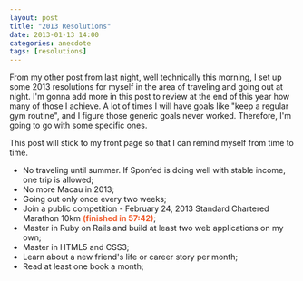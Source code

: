 ```yaml
---
layout: post
title: "2013 Resolutions"
date: 2013-01-13 14:00
categories: anecdote
tags: [resolutions]
---
```


From my other post from last night, well technically this morning, I set up some 2013 resolutions for myself in the area of traveling and going out at night. I'm gonna add more in this post to review at the end of this year how many of those I achieve. A lot of times I will have goals like "keep a regular gym routine", and I figure those generic goals never worked. Therefore, I'm going to go with some specific ones.

This post will stick to my front page so that I can remind myself from time to time.

<ul>
<li>No traveling until summer. If Sponfed is doing well with stable income, one trip is allowed;</li>
<li>No more Macau in 2013;</li>
<li>Going out only once every two weeks;</li>
<li>Join a public competition - February 24, 2013 Standard Chartered Marathon 10km <span style="color: #f15a29; font-weight: bold">(finished in 57:42)</span>;</li>
<li>Master in Ruby on Rails and build at least two web applications on my own;</li>
<li>Master in HTML5 and CSS3;</li>
<li>Learn about a new friend's life or career story per month;</li>
<li>Read at least one book a month;</li>
</ul>